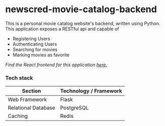 # newscred-movie-catalog-backend
This is a personal movie catalog website's backend, written using Python. This application exposes a RESTful api and capable of
- Registering Users
- Authenticating Users
- Searching for movies
- Marking movies as favorite

*Find the React frontend for this application [here.](https://github.com/tahmid-choyon/newscred-movie-catalog-frontend)*

### Tech stack

| Section  | Technology / Framework |
| ------------- | ------------- |
| Web Framework  | Flask  |
| Relational Database  | PostgreSQL  |
| Caching  | Redis  |
